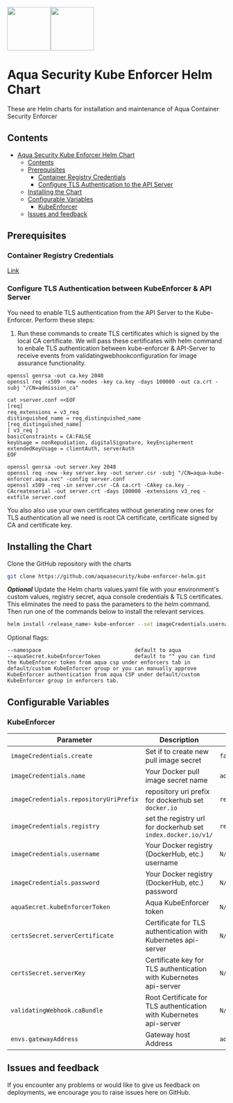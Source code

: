 <img src="https://avatars3.githubusercontent.com/u/12783832?s=200&v=4" height="100" width="100" /><img src="https://avatars3.githubusercontent.com/u/15859888?s=200&v=4" width="100" height="100"/>

# Aqua Security Kube Enforcer Helm Chart

These are Helm charts for installation and maintenance of Aqua Container Security Enforcer

## Contents

- [Aqua Security Kube Enforcer Helm Chart](#aqua-security-kube-enforcer-helm-chart)
  - [Contents](#contents)
  - [Prerequisites](#prerequisites)
    - [Container Registry Credentials](#container-registry-credentials)
    - [Configure TLS Authentication to the API Server](#optional-configure-tls-authentication-to-the-api-server)
  - [Installing the Chart](#installing-the-chart)
  - [Configurable Variables](#configurable-variables)
    - [KubeEnforcer](#kubeenforcer)
  - [Issues and feedback](#issues-and-feedback)

## Prerequisites

### Container Registry Credentials

[Link](../docs/imagepullsecret.md)

### Configure TLS Authentication between KubeEnforcer & API Server

You need to enable TLS authentication from the API Server to the Kube-Enforcer. Perform these steps:

1. Run these commands to create TLS certificates which is signed by the local CA certificate. We will pass these certificates with helm command to enbale TLS authentication between kube-enforcer & API-Server to receive events from validatingwebhookconfiguration for image assurance functionality.

```shell
openssl genrsa -out ca.key 2048
openssl req -x509 -new -nodes -key ca.key -days 100000 -out ca.crt -subj "/CN=admission_ca"

cat >server.conf <<EOF
[req]
req_extensions = v3_req
distinguished_name = req_distinguished_name
[req_distinguished_name]
[ v3_req ]
basicConstraints = CA:FALSE
keyUsage = nonRepudiation, digitalSignature, keyEncipherment
extendedKeyUsage = clientAuth, serverAuth
EOF

openssl genrsa -out server.key 2048
openssl req -new -key server.key -out server.csr -subj "/CN=aqua-kube-enforcer.aqua.svc" -config server.conf
openssl x509 -req -in server.csr -CA ca.crt -CAkey ca.key -CAcreateserial -out server.crt -days 100000 -extensions v3_req -extfile server.conf
```

You also also use your own certificates without generating new ones for TLS authentication all we need is root CA certificate, certificate signed by CA and certificate key.

## Installing the Chart

Clone the GitHub repository with the charts

```bash
git clone https://github.com/aquasecurity/kube-enforcer-helm.git
```

***Optional*** Update the Helm charts values.yaml file with your environment's custom values, registry secret, aqua console credentials & TLS certificates. This eliminates the need to pass the parameters to the helm command. Then run one of the commands below to install the relevant services.

```bash
helm install <release_name> kube-enforcer --set imageCredentials.username=<registry-username>,imageCredentials.password=<registry-password>,certsSecret.serverCertificate="$(cat server.crt)",certsSecret.serverKey="$(cat server.key)",validatingWebhook.caBundle="$(cat ca.crt)"
```

Optional flags:

```
--namespace                              default to aqua
--aquaSecret.kubeEnforcerToken           default to "" you can find the KubeEnforcer token from aqua csp under enforcers tab in default/custom KubeEnforcer group or you can manually approve KubeEnforcer authentication from aqua CSP under default/custom KubeEnforcer group in enforcers tab.
```

## Configurable Variables

### KubeEnforcer

| Parameter                         | Description                          | Default                                                                      |
| --------------------------------- | ------------------------------------ | ---------------------------------------------------------------------------- |
| `imageCredentials.create` | Set if to create new pull image secret | `false`
| `imageCredentials.name` | Your Docker pull image secret name | `aqua-registry-secret`
| `imageCredentials.repositoryUriPrefix` | repository uri prefix for dockerhub set `docker.io` | `registry.aquasec.com`
| `imageCredentials.registry` | set the registry url for dockerhub set `index.docker.io/v1/` | `registry.aquasec.com`
| `imageCredentials.username`               | Your Docker registry (DockerHub, etc.) username    | `N/A`                                                                   |
| `imageCredentials.password`               | Your Docker registry (DockerHub, etc.) password    | `N/A`
| `aquaSecret.kubeEnforcerToken`                           | Aqua KubeEnforcer token    | `N/A`
| `certsSecret.serverCertificate`                           | Certificate for TLS authentication with Kubernetes api-server    | `N/A`
| `certsSecret.serverKey`                           | Certificate key for TLS authentication with Kubernetes api-server    | `N/A`
| `validatingWebhook.caBundle`                           | Root Certificate for TLS authentication with Kubernetes api-server   | `N/A`                                                 |
| `envs.gatewayAddress`                          | Gateway host Address    | `aqua-gateway:8443`                                                     |


## Issues and feedback

If you encounter any problems or would like to give us feedback on deployments, we encourage you to raise issues here on GitHub.
